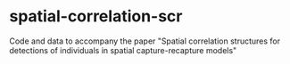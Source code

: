 # spatial-correlation-scr
Code and data to accompany the paper "Spatial correlation structures for detections of individuals in spatial capture-recapture models"
